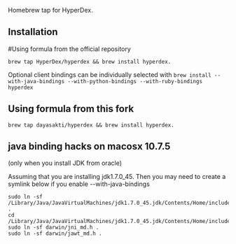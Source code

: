 Homebrew tap for HyperDex.

## Installation

#Using formula from the official repository

`brew tap HyperDex/hyperdex && brew install hyperdex.`

Optional client bindings can be individually selected with
`brew install --with-java-bindings --with-python-bindings --with-ruby-bindings hyperdex`

## Using formula from this fork

`brew tap dayasakti/hyperdex && brew install hyperdex.`

## java binding hacks on macosx 10.7.5
(only when you install JDK from oracle)

Assuming that you are installing jdk1.7.0_45. Then you may need to create
a symlink below if you enable --with-java-bindings

```
sudo ln -sf /Library/Java/JavaVirtualMachines/jdk1.7.0_45.jdk/Contents/Home/include  .
cd /Library/Java/JavaVirtualMachines/jdk1.7.0_45.jdk/Contents/Home/include
sudo ln -sf darwin/jni_md.h .
sudo ln -sf darwin/jawt_md.h .
```

